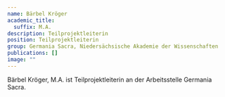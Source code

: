 ```yaml
---
name: Bärbel Kröger
academic_title:
  suffix: M.A.
description: Teilprojektleiterin
position: Teilprojektleiterin
group: Germania Sacra, Niedersächsische Akademie der Wissenschaften
publications: []
image: ""
---
```


Bärbel Kröger, M.A. ist Teilprojektleiterin an der Arbeitsstelle Germania Sacra.
